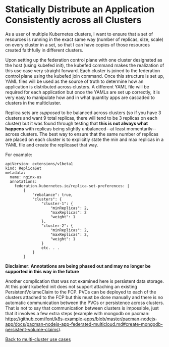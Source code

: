 # Statically Distribute an Application Consistently across all Clusters
 
As a user of multiple Kubernetes clusters, I want to ensure that a set of resources is running in the exact same way (number of replicas, size, scale) on every cluster in a set, so that I can have copies of those resources created faithfully in different clusters.
 
Upon setting up the federation control plane with one cluster designated as the host (using kubefed init), the kubefed command makes the realization of this use case very straight forward. Each cluster is joined to the federation control plane using the kubefed join command. Once this structure is set up, YAML files will be used as the source of truth to determine how an application is distributed across clusters. A different YAML file will be required for each application but once the YAMLs are set up correctly, it is very easy to manipulate how and in what quantity apps are cascaded to clusters in the multicluster. 

Replica sets are _supposed_ to be balanced across clusters (so if you have 3 clusters and want 9 total replicas, there will tend to be 3 replicas on each cluster) but it was found through testing that **this is not always what happens** with replicas being slightly unbalanced--at least momentarily--across clusters. The best way to ensure that the same number of replicas are placed on each cluster is to explicitly state the min and max replicas in a YAML file and create the replicaset that way.  

For example:

```
apiVersion: extensions/v1beta1
kind: ReplicaSet
metadata:
  name: nginx-us
  annotations:
    federation.kubernetes.io/replica-set-preferences: |
        {
            "rebalance": true,
            "clusters": {
                "cluster-1": {
                    "minReplicas": 2,
                    "maxReplicas": 2
                    "weight": 1
                },
                "cluster-2": {
                    "minReplicas": 2,
                    "maxReplicas": 2,
                    "weight": 1
                }
                etc. . .
            }
        }

```
**Disclaimer: Annotations are being phased out and may no longer be supported in this way in the future**

Another complication that was not examined here is persistent data storage. At this point kubefed init does not support attaching an existing PersistentVolumeClaim to the FCP. PVCs can be deployed to each of the clusters attached to the FCP but this must be done manually and there is no automatic communication between the PVCs or persistence across clusters. That is not to say that communication between clusters is impossible, just that it involves a few extra steps (example with mongodb on pacman: https://github.com/font/k8s-example-apps/blob/master/pacman-nodejs-app/docs/pacman-nodejs-app-federated-multicloud.md#create-mongodb-persistent-volume-claims).

[Back to multi-cluster use cases](../README.md#multi-cluster-use-cases-1)

